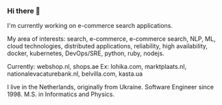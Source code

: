 ### Hi there 👋


I'm currently working on e-commerce search applications. 

My area of interests: search, e-commerce, e-commerce search, NLP, ML, cloud technologies, distributed applications, reliability, high availability, docker, kubernetes, DevOps/SRE, python, ruby, nodejs.

Currently: webshop.nl, shops.ae Ex: lohika.com, marktplaats.nl, nationalevacaturebank.nl, belvilla.com, kasta.ua

I live in the Netherlands, originally from Ukraine. Software Engineer since 1998. M.S. in Informatics and Physics.
